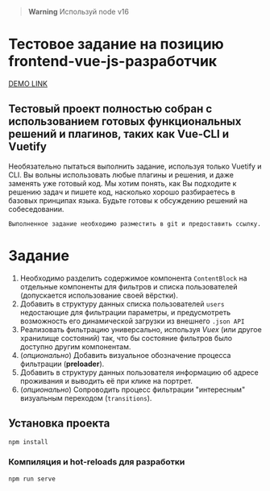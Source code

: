 
> **Warning**
> Используй node v16

# Тестовое задание на позицию frontend-vue-js-разработчик

[DEMO LINK](https://gitroko.github.io/vuejs-test-task/)

## Тестовый проект полностью собран с использованием готовых функциональных решений и плагинов, таких как Vue-CLI и Vuetify
Необязательно пытаться выполнить задание, используя только Vuetify и CLI. Вы вольны использовать любые плагины и решения, и даже заменять уже готовый код.
Мы хотим понять, как Вы подходите к решению задач и пишете код, насколько хорошо разбираетесь в базовых принципах языка.
Будьте готовы к обсуждению решений на собеседовании.
```
Выполненное задание необходимо разместить в git и предоставить ссылку. 
```

# Задание

1. Необходимо разделить содержимое компонента `ContentBlock` на отдельные компоненты для фильтров и списка пользователей (допускается использование своей вёрстки).
2. Добавить в структуру данных списка пользователей `users` недостающие для фильтрации параметры, и предусмотреть возможность его динамической загрузки из внешнего `.json API`
3. Реализовать фильтрацию универсально, используя _Vuex_ (или другое хранилище состояний) так, что бы состояние фильтров было доступно другим компонентам.
4. (_опционально_) Добавить визуальное обозначение процесса фильтрации (**preloader**).
5. Добавить в структуру данных пользователя информацию об адресе проживания и выводить её при клике на портрет.
6. (_опционально_) Сопроводить процесс фильтрации "интересным" визуальным переходом (`transitions`).


## Установка проекта
```
npm install
```

### Компиляция и hot-reloads для разработки
```
npm run serve
```
